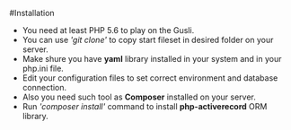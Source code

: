 #Installation

* You need at least PHP 5.6 to play on the Gusli.
* You can use *'git clone'* to copy start fileset in desired folder on your server.
* Make shure you have **yaml** library installed in your system and in your php.ini file.
* Edit your configuration files to set correct environment and database connection.
* Also you need such tool as **Composer** installed on your server.
* Run *'composer install'* command to install **php-activerecord** ORM library.
